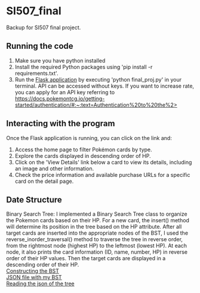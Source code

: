 # SI507_final
Backup for SI507 final project.
## Running the code
1. Make sure you have python installed
2. Install the required Python packages using 'pip install -r requirements.txt'.
3. Run the [Flask application](final_proj.py) by executing 'python final_proj.py' in your terminal.
API can be accessed without keys. If you want to increase rate, you can apply for an API key referring to https://docs.pokemontcg.io/getting-started/authentication/#:~:text=Authentication%20to%20the%2>
## Interacting with the program
Once the Flask application is running, you can click on the link and:
1. Access the home page to filter Pokémon cards by type.
2. Explore the cards displayed in descending order of HP.
3. Click on the 'View Details' link below a card to view its details, including an image and other information.
4. Check the price information and available purchase URLs for a specific card on the detail page.

## Date Structure
Binary Search Tree: I implemented a Binary Search Tree class to organize the Pokemon cards based on their HP. For a new card, the insert() method will determine its position in the tree based on the HP attribute. After all target cards are inserted into the appropriate nodes of the BST, I used the reverse_inorder_traversal() method to traverse the tree in reverse order, from the rightmost node (highest HP) to the leftmost (lowest HP). At each node, it also prints the card information (ID, name, number, HP) in reverse order of their HP values. Then the target cards are displayed in a descending order of their HP.<br>
[Constructing the BST](data_structure.py)<br>
[JSON file with my BST](pokemon_card_tree.json)<br>
[Reading the json of the tree](read_tree.py)
